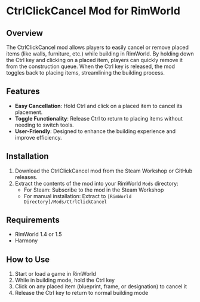 # CtrlClickCancel Mod for RimWorld

## Overview
The CtrlClickCancel mod allows players to easily cancel or remove placed items (like walls, furniture, etc.) while building in RimWorld. By holding down the Ctrl key and clicking on a placed item, players can quickly remove it from the construction queue. When the Ctrl key is released, the mod toggles back to placing items, streamlining the building process.

## Features
- **Easy Cancellation**: Hold Ctrl and click on a placed item to cancel its placement.
- **Toggle Functionality**: Release Ctrl to return to placing items without needing to switch tools.
- **User-Friendly**: Designed to enhance the building experience and improve efficiency.

## Installation
1. Download the CtrlClickCancel mod from the Steam Workshop or GitHub releases.
2. Extract the contents of the mod into your RimWorld `Mods` directory:
   - For Steam: Subscribe to the mod in the Steam Workshop
   - For manual installation: Extract to `[RimWorld Directory]/Mods/CtrlClickCancel`

## Requirements
- RimWorld 1.4 or 1.5
- Harmony

## How to Use
1. Start or load a game in RimWorld
2. While in building mode, hold the Ctrl key
3. Click on any placed item (blueprint, frame, or designation) to cancel it
4. Release the Ctrl key to return to normal building mode
